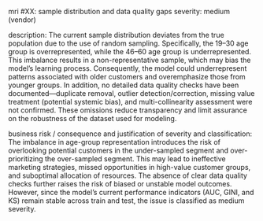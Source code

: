 
mri #XX: sample distribution and data quality gaps
severity: medium (vendor)

description:
The current sample distribution deviates from the true population due to the use of random sampling. Specifically, the 19–30 age group is overrepresented, while the 46–60 age group is underrepresented. This imbalance results in a non-representative sample, which may bias the model’s learning process. Consequently, the model could underrepresent patterns associated with older customers and overemphasize those from younger groups. In addition, no detailed data quality checks have been documented—duplicate removal, outlier detection/correction, missing value treatment (potential systemic bias), and multi-collinearity assessment were not confirmed. These omissions reduce transparency and limit assurance on the robustness of the dataset used for modeling.

business risk / consequence and justification of severity and classification:
The imbalance in age-group representation introduces the risk of overlooking potential customers in the under-sampled segment and over-prioritizing the over-sampled segment. This may lead to ineffective marketing strategies, missed opportunities in high-value customer groups, and suboptimal allocation of resources. The absence of clear data quality checks further raises the risk of biased or unstable model outcomes. However, since the model’s current performance indicators (AUC, GINI, and KS) remain stable across train and test, the issue is classified as medium severity.
